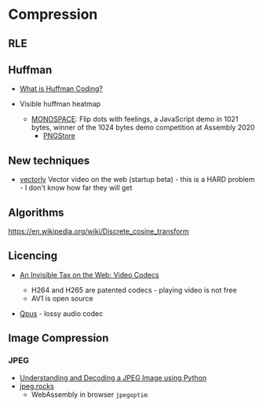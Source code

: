Compression
===========

RLE
---

Huffman
-------
* [What is Huffman Coding?](https://www.baseclass.io/huffman-coding/)


* Visible huffman heatmap
    * [MONOSPACE](http://www.p01.org/MONOSPACE/): Flip dots with feelings, a JavaScript demo in 1021 bytes, winner of the 1024 bytes demo competition at Assembly 2020
        * [PNGStore](https://www.iamcal.com/png-store/)


New techniques
--------------
* [vectorly](https://vectorly.io/) Vector video on the web (startup beta) - this is a HARD problem - I don't know how far they will get

Algorithms
-----------

https://en.wikipedia.org/wiki/Discrete_cosine_transform

Licencing
---------

* [An Invisible Tax on the Web: Video Codecs](https://blog.mozilla.org/blog/2018/07/11/royalty-free-web-video-codecs/)
    * H264 and H265 are patented codecs - playing video is not free
    * AV1 is open source

* [Qpus](https://wiki.xiph.org/OpusFAQ) - lossy audio codec


Image Compression
-----------------

### JPEG

* [Understanding and Decoding a JPEG Image using Python](https://yasoob.me/posts/understanding-and-writing-jpeg-decoder-in-python/)
* [jpeg.rocks](https://jpeg.rocks/)
    * WebAssembly in browser `jpegoptim`

